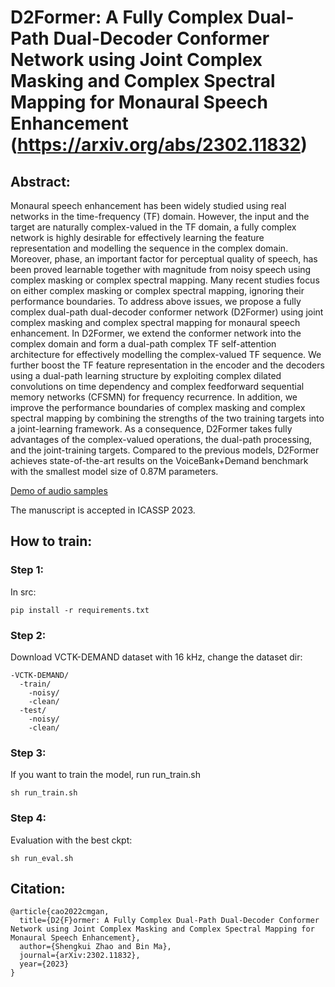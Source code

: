 # D2Former: A Fully Complex Dual-Path Dual-Decoder Conformer Network using Joint Complex Masking and Complex Spectral Mapping for Monaural Speech Enhancement (https://arxiv.org/abs/2302.11832)

## Abstract:
Monaural speech enhancement has been widely studied using real networks in the time-frequency (TF) domain. However, the input and the target are naturally complex-valued in the TF domain, a fully complex network is highly desirable for effectively learning the feature representation and modelling the sequence in the complex domain. Moreover, phase, an important factor for perceptual quality of speech, has been proved learnable together with magnitude from noisy speech using complex masking or complex spectral mapping. Many recent studies focus on either complex masking or complex spectral mapping, ignoring their performance boundaries. To address above issues, we propose a fully complex dual-path dual-decoder conformer network (D2Former) using joint complex masking and complex spectral mapping for monaural speech enhancement. In D2Former, we extend the conformer network into the complex domain and form a dual-path complex TF self-attention architecture for effectively modelling the complex-valued TF sequence. We further boost the TF feature representation in the encoder and the decoders using a dual-path learning structure by exploiting complex dilated convolutions on time dependency and complex feedforward sequential memory networks (CFSMN) for frequency recurrence. In addition, we improve the performance boundaries of complex masking and complex spectral mapping by combining the strengths of the two training targets into a joint-learning framework. As a consequence, D2Former takes fully advantages of the complex-valued operations, the dual-path processing, and the joint-training targets. Compared to the previous models, D2Former achieves state-of-the-art results on the VoiceBank+Demand benchmark with the smallest model size of 0.87M parameters. 

[Demo of audio samples](https://github.com/alibabasglab/D2Former/tree/main/D2Former_enh_VoiceBank_DEMAND/) 

The manuscript is accepted in ICASSP 2023. 

## How to train:

### Step 1:
In src:

```pip install -r requirements.txt```

### Step 2:
Download VCTK-DEMAND dataset with 16 kHz, change the dataset dir:
```
-VCTK-DEMAND/
  -train/
    -noisy/
    -clean/
  -test/
    -noisy/
    -clean/
```

### Step 3:
If you want to train the model, run run_train.sh
```
sh run_train.sh
```

### Step 4:
Evaluation with the best ckpt:
```
sh run_eval.sh
```

## Citation:
```
@article{cao2022cmgan,
  title={D2{F}ormer: A Fully Complex Dual-Path Dual-Decoder Conformer Network using Joint Complex Masking and Complex Spectral Mapping for Monaural Speech Enhancement},
  author={Shengkui Zhao and Bin Ma},
  journal={arXiv:2302.11832},
  year={2023}
}
```
